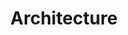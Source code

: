 ---
title: Architecture
layout: tag
permalink: /tags/architecture/
taxonomy: architecture
author_profile: true
---